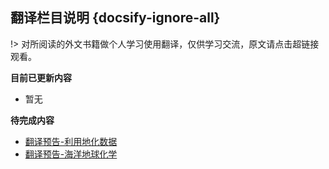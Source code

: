 ## 翻译栏目说明 {docsify-ignore-all}

!> 对所阅读的外文书籍做个人学习使用翻译，仅供学习交流，原文请点击超链接观看。

**目前已更新内容**

- 暂无

**待完成内容**

- [翻译预告-利用地化数据](Page/Books/利用地化数据 "利用地化数据以了解地质进程")
- [翻译预告-海洋地球化学](Page/Books/海洋地球化学 "地球化学书籍翻译预告")
